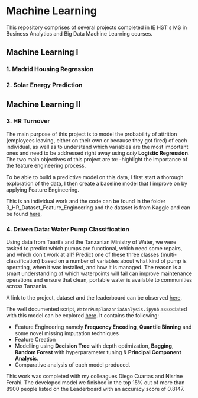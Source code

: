 # Machine Learning

This repository comprises of several projects completed in IE HST's MS in Business Analytics and Big Data Machine Learning courses.

## Machine Learning I

### 1. Madrid Housing Regression

### 2. Solar Energy Prediction

## Machine Learning II

### 3. HR Turnover

The main purpose of this project is to model the probability of attrition (employees leaving, either on their own or because they got fired) of each individual, as well as to understand which variables are the most important ones and need to be addressed right away using *only* **Logistic Regression**. The two main objectives of this project are to:
-highlight the importance of the feature engineering process.

To be able to build a predictive model on this data, I first start a thorough exploration of the data, I then create a baseline model that I improve on by applying Feature Engineering.

This is an individual work and the code can be found in the folder 3_HR_Dataset_Feature_Engineering and the dataset is from Kaggle and can be found [here](https://www.kaggle.com/giripujar/hr-analytics).

### 4. Driven Data: Water Pump Classification

Using data from Taarifa and the Tanzanian Ministry of Water, we were tasked to predict which pumps are functional, which need some repairs, and which don't work at all? Predict one of these three classes (multi-classification) based on a number of variables about what kind of pump is operating, when it was installed, and how it is managed. The reason is a smart understanding of which waterpoints will fail can improve maintenance operations and ensure that clean, portable water is available to communities across Tanzania.

A link to the project, dataset and the leaderboard can be observed [here](https://www.drivendata.org/competitions/7/pump-it-up-data-mining-the-water-table/).

The well documented script, `WaterPumpTanzaniaAnalysis.ipynb` associated with this model can be explored [here](https://github.com/maz2198/Machine-Learning/blob/master/ML2/WaterPumpTanzaniaAnalysis.ipynb). It contains the following:
 - Feature Engineering namely **Frequency Encoding**, **Quantile Binning** and some novel missing imputation techniques 
 - Feature Creation 
 - Modelling using **Decision Tree** with depth optimization, **Bagging**, **Random Forest** with hyperparameter tuning & **Principal Component Analysis**.
 - Comparative analysis of each model produced.

This work was completed with my colleagues Diego Cuartas and Nisrine Ferahi. The developed model we finished in the top 15% out of more than 8900 people listed on the Leaderboard with an accuracy score of 0.8147.

